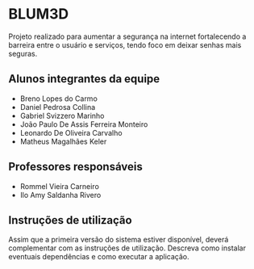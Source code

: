 # BLUM3D

Projeto realizado para aumentar a segurança na internet fortalecendo a barreira entre o usuário e serviços, tendo foco em deixar senhas mais seguras.

## Alunos integrantes da equipe

* Breno Lopes do Carmo
* Daniel Pedrosa Collina
* Gabriel Svizzero Marinho
* João Paulo De Assis Ferreira Monteiro
* Leonardo De Oliveira Carvalho
* Matheus Magalhães Keler

## Professores responsáveis

* Rommel Vieira Carneiro
* Ilo Amy Saldanha Rivero

## Instruções de utilização

Assim que a primeira versão do sistema estiver disponível, deverá complementar com as instruções de utilização. Descreva como instalar eventuais dependências e como executar a aplicação.
